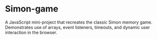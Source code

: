 # Simon-game
A JavaScript mini-project that recreates the classic Simon memory game. Demonstrates use of arrays, event listeners, timeouts, and dynamic user interaction in the browser.
